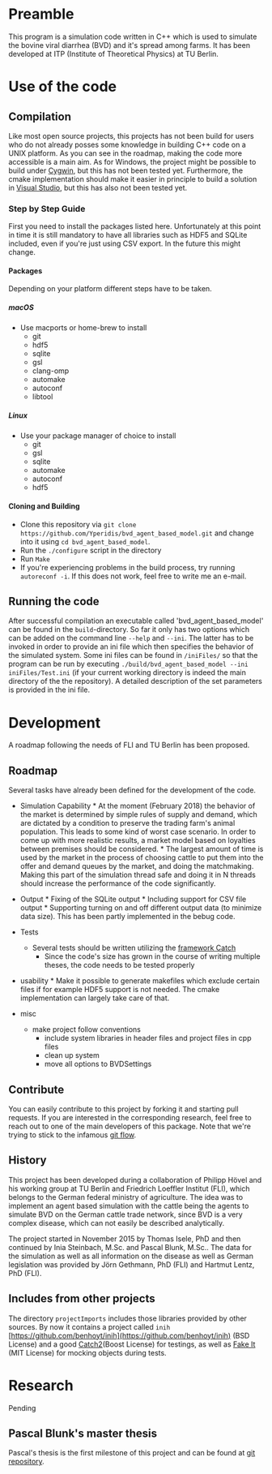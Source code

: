 # Preamble
This program is a simulation code written in C++ which is used to simulate the bovine viral diarrhea (BVD) and it's spread among farms. It has been developed at ITP (Institute of Theoretical Physics) at TU Berlin.

# Use of the code
## Compilation
Like most open source projects, this projects has not been build for users who do not already posses some knowledge in building C++ code on a UNIX platform. As you can see in the roadmap, making the code more accessible is a main aim. As for Windows, the project might be possible to build under [Cygwin](https://www.cygwin.com/), but this has not been tested yet. Furthermore, the cmake implementation should make it easier in principle to build a solution in [Visual Studio](https://www.visualstudio.com/), but this has also not been tested yet.

### Step by Step Guide
First you need to install the packages listed here. Unfortunately at this point in time it is still mandatory to have all libraries such as HDF5 and SQLite included, even if you're just using CSV export. In the future this might change. 

#### Packages
Depending on your platform different steps have to be taken.

##### macOS
* Use macports or home-brew to install
	* git
	* hdf5 
	* sqlite
	* gsl
	* clang-omp	
	* automake
	* autoconf
	* libtool

##### Linux
* Use your package manager of choice to install 
	* git
	* gsl
	* sqlite
	* automake
	* autoconf
	* hdf5
#### Cloning and Building
* Clone this repository via `git clone https://github.com/Yperidis/bvd_agent_based_model.git` and change into it using `cd bvd_agent_based_model`.
* Run the `./configure` script in the directory
* Run `Make`
* If you're experiencing problems in the build process, try running `autoreconf -i`. If this does not work, feel free to write me an e-mail.

## Running the code
After successful compilation an executable called 'bvd_agent_based_model' can be found in the `build`-directory. So far it only has two options which can be added on the command line `--help` and `--ini`. The latter has to be invoked in order to provide an ini file which then specifies the behavior of the simulated system. Some ini files can be found in `/iniFiles/` so that the program can be run by executing `./build/bvd_agent_based_model --ini iniFiles/Test.ini` (if your current working directory is indeed the main directory of the the repository). A detailed description of the set parameters is provided in the ini file.

# Development
A roadmap following the needs of FLI and TU Berlin has been proposed. 
## Roadmap
Several tasks have already been defined for the development of the code.

* Simulation Capability
	  * At the moment (February 2018) the behavior of the market is determined by simple rules of supply and demand, which are dictated by a condition to preserve the trading farm's animal population. This leads to some kind of worst case scenario. In order to come up with more realistic results, a market model based on loyalties between premises should be considered.
	  * The largest amount of time is used by the market in the process of choosing cattle to put them into the offer and demand queues by the market, and doing the matchmaking. Making this part of the simulation thread safe and doing it in N threads should increase the performance of the code significantly.
* Output
	  * Fixing of the SQLite output 
	  * Including support for CSV file output
	  * Supporting turning on and off different output data (to minimize data size). This has been partly implemented in the bebug code.
* Tests
	* Several tests should be written utilizing the [framework Catch](https://github.com/philsquared/Catch)
	  * Since the code's size has grown in the course of writing multiple theses, the code needs to be tested properly
* usability 
	  * Make it possible to generate makefiles which exclude certain files if for example HDF5 support is not needed. The cmake implementation can largely take care of that.

* misc
	* make project follow conventions 
		* include system libraries in header files and project files in cpp files
		* clean up system
		* move all options to BVDSettings
  

## Contribute
You can easily contribute to this project by forking it and starting pull requests. If you are interested in the corresponding research, feel free to reach out to one of the main developers of this package. Note that we're trying to stick to the infamous [git flow](https://danielkummer.github.io/git-flow-cheatsheet/). 

## History
This project has been developed during a collaboration of Philipp Hövel and his working group at TU Berlin and Friedrich Loeffler Institut (FLI), which belongs to the German federal ministry of agriculture. The idea was to implement an agent based simulation with the cattle being the agents to simulate BVD on the German cattle trade network, since BVD is a very complex disease, which can not easily be described analytically. 

The project started in November 2015 by Thomas Isele, PhD and then continued by Inia Steinbach, M.Sc. and Pascal Blunk, M.Sc.. The data for the simulation as well as all information on the disease as well as German legislation was provided by Jörn Gethmann, PhD (FLI) and Hartmut Lentz, PhD (FLI).


## Includes from other projects
The directory `projectImports` includes those libraries provided by other sources. By now it contains a project called `inih` [https://github.com/benhoyt/inih](https://github.com/benhoyt/inih) (BSD License) and a good [Catch2](https://github.com/catchorg/Catch2)(Boost License) for testings, as well as [Fake It](https://github.com/eranpeer/FakeIt) (MIT License) for mocking objects during tests.

# Research 
Pending

## Pascal Blunk's master thesis
Pascal's thesis is the first milestone of this project and can be found at [git repository](https://github.com/Gerungofulus/Masterarbeit/settings).
